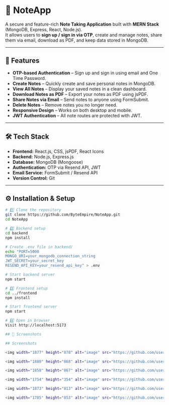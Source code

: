 # 📒 NoteApp

A secure and feature-rich **Note Taking Application** built with **MERN Stack** (MongoDB, Express, React, Node.js).  
It allows users to **sign up / sign in via OTP**, create and manage notes, share them via email, download as PDF, and keep data stored in MongoDB.

---

## 🚀 Features
- **OTP-based Authentication** – Sign up and sign in using email and One Time Password.
- **Create Notes** – Quickly create and save personal notes in MongoDB.
- **View All Notes** – Display your saved notes in a clean dashboard.
- **Download Notes as PDF** – Export your notes as PDF using jsPDF.
- **Share Notes via Email** – Send notes to anyone using FormSubmit.
- **Delete Notes** – Remove notes you no longer need.
- **Responsive Design** – Works on both desktop and mobile.
- **JWT Authentication** – All note routes are protected with JWT.

---

## 🛠️ Tech Stack
- **Frontend:** React.js, CSS, jsPDF, React Icons  
- **Backend:** Node.js, Express.js  
- **Database:** MongoDB (Mongoose)  
- **Authentication:** OTP via Resend API, JWT  
- **Email Service:** FormSubmit / Resend API
- **Version Control:** Git


---

## ⚙️ Installation & Setup

```bash
# 1️⃣ Clone the repository
git clone https://github.com/ByteEmpire/NoteApp.git
cd NoteApp

# 2️⃣ Backend setup
cd backend
npm install

# Create .env file in backend/
echo "PORT=5000
MONGO_URI=your_mongodb_connection_string
JWT_SECRET=your_secret_key
RESEND_API_KEY=your_resend_api_key" > .env

# Start backend server
npm start

# 3️⃣ Frontend setup
cd ../frontend
npm install

# Start frontend server
npm start

# 4️⃣ Open in browser
Visit http://localhost:5173

## 📸 Screenshots

## Screenshots

<img width="1877" height="878" alt="image" src="https://github.com/user-attachments/assets/adf986d9-3f92-41a5-983a-568ca276e4e5" />

<img width="1880" height="868" alt="image" src="https://github.com/user-attachments/assets/a43cf189-5d64-456e-9ded-50c445465e62" />

<img width="1858" height="867" alt="image" src="https://github.com/user-attachments/assets/a987db4d-c68b-49c7-aefa-17ffbd3601dc" />

<img width="1754" height="354" alt="image" src="https://github.com/user-attachments/assets/77268178-70d5-4a3e-a6c7-efbb279e7505" />

<img width="1873" height="813" alt="image" src="https://github.com/user-attachments/assets/5267045b-1b12-43c0-aa59-309940ac50c2" />

<img width="1785" height="853" alt="image" src="https://github.com/user-attachments/assets/10c91698-3145-474e-ab0b-4115c3122c36" />





